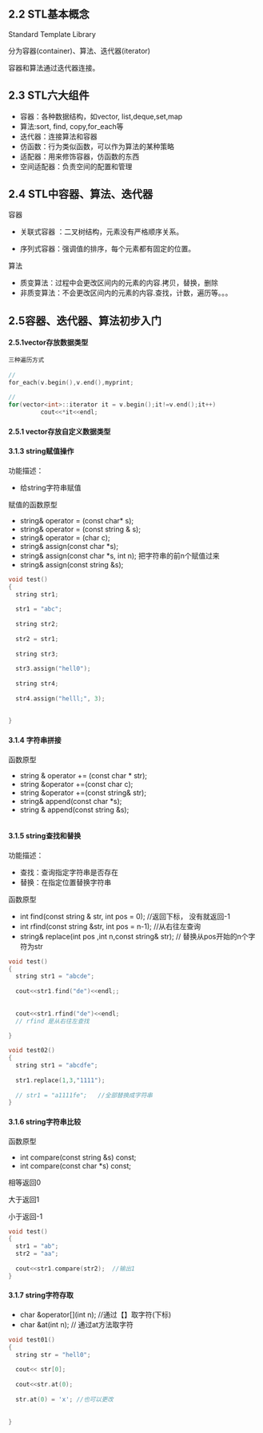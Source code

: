 ## 2.2 STL基本概念

Standard Template Library

分为容器(container)、算法、迭代器(iterator)

容器和算法通过迭代器连接。

## 2.3 STL六大组件

- 容器：各种数据结构，如vector, list,deque,set,map
- 算法:sort, find, copy,for_each等
- 迭代器：连接算法和容器
- 仿函数：行为类似函数，可以作为算法的某种策略
- 适配器：用来修饰容器，仿函数的东西
- 空间适配器：负责空间的配置和管理



## 2.4 STL中容器、算法、迭代器

容器

- 关联式容器 ：二叉树结构，元素没有严格顺序关系。

- 序列式容器：强调值的排序，每个元素都有固定的位置。

算法

- 质变算法：过程中会更改区间内的元素的内容.拷贝，替换，删除
- 非质变算法：不会更改区间内的元素的内容.查找，计数，遍历等。。。

## 2.5容器、迭代器、算法初步入门

####  2.5.1vector存放数据类型



```cpp
三种遍历方式
 
//
for_each(v.begin(),v.end(),myprint;
         
//
for(vector<int>::iterator it = v.begin();it!=v.end();it++)
         cout<<*it<<endl;
```

#### 2.5.1 vector存放自定义数据类型





#### 3.1.3 string赋值操作



功能描述：

- 给string字符串赋值

赋值的函数原型

- string& operator = (const char* s);
- string& operator = (const string & s);
- string& operator = (char c);
- string& assign(const char *s);
- string& assign(const char *s, int n);       把字符串的前n个赋值过来
- string& assign(const string &s);      

```cpp
void test()
{
  string str1;
  
  str1 = "abc";
  
  string str2;
  
  str2 = str1;
  
  string str3;
  
  str3.assign("hell0");
  
  string str4;
  
  str4.assign("helll;", 3);
  
  
}
```





#### 3.1.4 字符串拼接



函数原型

- string & operator   += (const char * str);
- string &operator +=(const char c);
- string &operator +=(const string& str);
- string& append(const char *s);
- string & append(const string &s);

```cpp
```



#### 3.1.5 string查找和替换



功能描述：

- 查找：查询指定字符串是否存在
- 替换：在指定位置替换字符串

函数原型

- int find(const string & str,  int pos = 0); //返回下标， 没有就返回-1
- int rfind(const string &str, int pos = n-1);      //从右往左查询
- string& replace(int pos ,int n,const string& str); // 替换从pos开始的n个字符为str

```cpp
void test()
{
  string str1 = "abcde";
  
  cout<<str1.find("de")<<endl;;
  
  
  cout<<str1.rfind("de")<<endl;
  // rfind 是从右往左查找
  
}
```



```cpp
void test02()
{
  string str1 = "abcdfe";
  
  str1.replace(1,3,"1111");
  
  // str1 = "a1111fe";   //全部替换成字符串
}
```

#### 3.1.6 string字符串比较

函数原型

- int compare(const string &s) const;
- int compare(const char *s) const;

相等返回0

大于返回1

小于返回-1 



```cpp
void test()
{
  str1 = "ab";
  str2 = "aa";
  
  cout<<str1.compare(str2);  //输出1
}
```





#### 3.1.7 string字符存取



- char &operator[](int n);  //通过【】取字符(下标)
- char &at(int n);        // 通过at方法取字符

```cpp
void test01()
{
  string str = "hell0";
  
  cout<< str[0];
  
  cout<<str.at(0);
  
  str.at(0) = 'x'; //也可以更改
  
  
}
```

